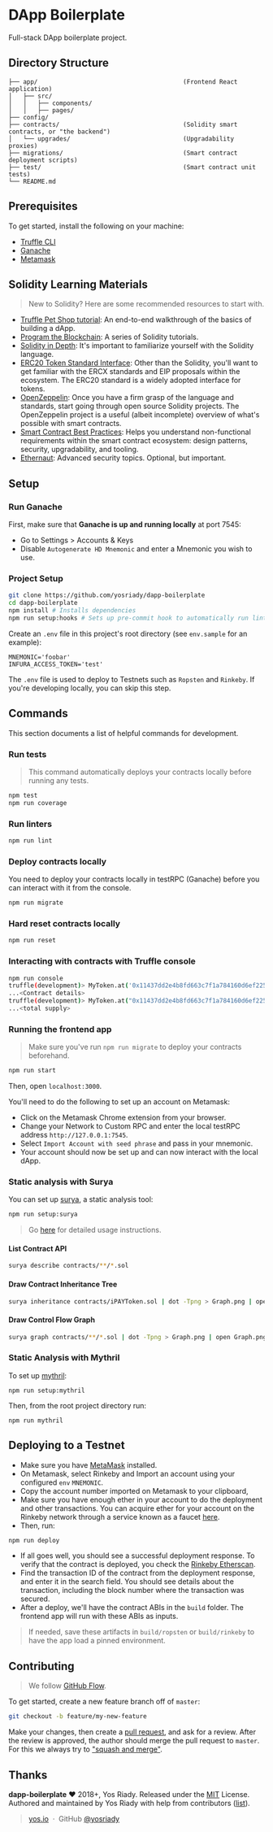 # DApp Boilerplate

Full-stack DApp boilerplate project.

## Directory Structure

```
├── app/                                        (Frontend React application)
│   ├── src/
│   │   ├── components/
│   │   ├── pages/
├── config/
├── contracts/                                  (Solidity smart contracts, or "the backend")
│   └── upgrades/                               (Upgradability proxies)
├── migrations/                                 (Smart contract deployment scripts)
├── test/                                       (Smart contract unit tests)
└── README.md
```

## Prerequisites

To get started, install the following on your machine:

- [Truffle CLI](https://truffleframework.com/truffle)
- [Ganache](https://truffleframework.com/ganache)
- [Metamask](https://metamask.io/)

## Solidity Learning Materials

> New to Solidity? Here are some recommended resources to start with.

- [Truffle Pet Shop tutorial](https://truffleframework.com/tutorials/pet-shop): An end-to-end walkthrough of the basics of building a dApp.
- [Program the Blockchain](https://programtheblockchain.com/): A series of Solidity tutorials.
- [Solidity in Depth](http://solidity.readthedocs.io/en/v0.4.24/solidity-in-depth.html): It's important to familiarize yourself with the Solidity language.
- [ERC20 Token Standard Interface](https://theethereum.wiki/w/index.php/ERC20_Token_Standard#The_ERC20_Token_Standard_Interface): Other than the Solidity, you'll want to get familiar with the ERCX standards and EIP proposals within the ecosystem. The ERC20 standard is a widely adopted interface for tokens.
- [OpenZeppelin](https://github.com/OpenZeppelin/openzeppelin-solidity): Once you have a firm grasp of the language and standards, start going through open source Solidity projects. The OpenZeppelin project is a  useful (albeit incomplete) overview of what's possible with smart contracts.
- [Smart Contract Best Practices](https://consensys.github.io/smart-contract-best-practices/): Helps you understand non-functional requirements within the smart contract ecosystem: design patterns, security, upgradability, and tooling.
- [Ethernaut](https://ethernaut.zeppelin.solutions/): Advanced security topics. Optional, but important.

## Setup

### Run Ganache

First, make sure that **Ganache is up and running locally** at port 7545:

- Go to Settings > Accounts & Keys 
- Disable `Autogenerate HD Mnemonic` and enter a Mnemonic you wish to use.

### Project Setup

```bash
git clone https://github.com/yosriady/dapp-boilerplate
cd dapp-boilerplate
npm install # Installs dependencies
npm run setup:hooks # Sets up pre-commit hook to automatically run linters and unit tests
```

Create an `.env` file in this project's root directory (see `env.sample` for an example):

```
MNEMONIC='foobar'
INFURA_ACCESS_TOKEN='test'
```

The `.env` file is used to deploy to Testnets such as `Ropsten` and `Rinkeby`. 
If you're developing locally, you can skip this step.

## Commands

This section documents a list of helpful commands for development.

### Run tests

> This command automatically deploys your contracts locally before running any tests.

```bash
npm test
npm run coverage
```

### Run linters

```bash
npm run lint
```

### Deploy contracts locally

You need to deploy your contracts locally in testRPC (Ganache) before you can interact with it from the console.

```bash
npm run migrate
```

### Hard reset contracts locally

```bash
npm run reset
```

### Interacting with contracts with Truffle console

```bash
npm run console
truffle(development)> MyToken.at('0x11437dd2e4b8fd663c7f1a784160d6ef2259161b')
...<Contract details>
truffle(development)> MyToken.at("0x11437dd2e4b8fd663c7f1a784160d6ef2259161b").totalSupply().then((n) => n.toString(10));
...<total supply>
```

### Running the frontend app

> Make sure you've run `npm run migrate` to deploy your contracts beforehand.

```bash
npm run start
```

Then, open `localhost:3000`.

You'll need to do the following to set up an account on Metamask:

- Click on the Metamask Chrome extension from your browser.
- Change your Network to Custom RPC and enter the local testRPC address `http://127.0.0.1:7545`.
- Select `Import Account with seed phrase` and pass in your mnemonic.
- Your account should now be set up and can now interact with the local dApp.

### Static analysis with Surya

You can set up [surya](https://github.com/ConsenSys/surya), a static analysis tool:

```bash
npm run setup:surya
```

> Go [here](https://github.com/ConsenSys/surya) for detailed usage instructions.

#### List Contract API

```bash
surya describe contracts/**/*.sol
```

#### Draw Contract Inheritance Tree

```bash
surya inheritance contracts/iPAYToken.sol | dot -Tpng > Graph.png | open Graph.png
```

#### Draw Control Flow Graph

```bash
surya graph contracts/**/*.sol | dot -Tpng > Graph.png | open Graph.png
```

### Static Analysis with Mythril

To set up [mythril](https://github.com/ConsenSys/mythril/wiki/With-Docker):

```
npm run setup:mythril
```

Then, from the root project directory run:

```
npm run mythril
```

## Deploying to a Testnet

- Make sure you have [MetaMask](https://metamask.io/) installed.
- On Metamask, select Rinkeby and Import an account using your configured `env` `MNEMONIC`.
- Copy the account number imported on Metamask to your clipboard,
- Make sure you have enough ether in your account to do the deployment and other transactions. You can acquire ether for your account on the Rinkeby network through a service known as a faucet [here](https://www.rinkeby.io/#faucet).
- Then, run:

```bash
npm run deploy
```

- If all goes well, you should see a successful deployment response. To verify that the contract is deployed, you check the [Rinkeby Etherscan](https://rinkeby.etherscan.io/).
- Find the transaction ID of the contract from the deployment response, and enter it in the search field. You should see details about the transaction, including the block number where the transaction was secured.
- After a deploy, we'll have the contract ABIs in the `build` folder. The frontend app will run with these ABIs as inputs. 

> If needed, save these artifacts in `build/ropsten` or `build/rinkeby` to have the app load a pinned environment.

## Contributing

> We follow [GitHub Flow](https://guides.github.com/introduction/flow/).

To get started, create a new feature branch off of `master`:

```bash
git checkout -b feature/my-new-feature
```

Make your changes, then create a [pull request](https://github.com/yosriady/dapp-boilerplate/pulls), and ask for a review. After the review is approved, the author should merge the pull request to `master`. For this we always try to ["squash and merge"](https://blog.github.com/2016-04-01-squash-your-commits/).

## Thanks

**dapp-boilerplate** ❤️ 2018+, Yos Riady. Released under the [MIT] License.<br>
Authored and maintained by Yos Riady with help from contributors ([list][contributors]).

> [yos.io](http://yos.io) &nbsp;&middot;&nbsp;
> GitHub [@yosriady](https://github.com/yosriady)

[MIT]: http://mit-license.org/
[contributors]: http://github.com/yosriady/dapp-boilerplate/contributors
